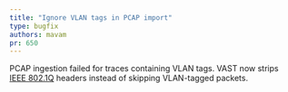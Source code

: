 ```yaml
---
title: "Ignore VLAN tags in PCAP import"
type: bugfix
authors: mavam
pr: 650
---
```


PCAP ingestion failed for traces containing VLAN tags. VAST now strips [IEEE
802.1Q](https://en.wikipedia.org/wiki/IEEE_802.1Q) headers instead of skipping
VLAN-tagged packets.
